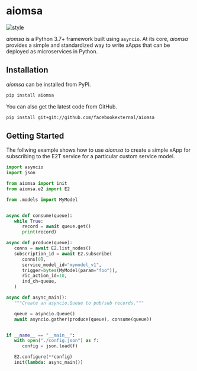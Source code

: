 # aiomsa
[![style](https://img.shields.io/badge/code%20style-black-000000.svg)](https://github.com/psf/black)

*aiomsa* is a Python 3.7+ framework built using `asyncio`. At its core, *aiomsa*
provides a simple and standardized way to write xApps that can be deployed as
microservices in Python.

## Installation
*aiomsa* can be installed from PyPI.
```bash
pip install aiomsa
```

You can also get the latest code from GitHub.
```bash
pip install git+git://github.com/facebookexternal/aiomsa
```

## Getting Started
The follwing example shows how to use *aiomsa* to create a simple xApp for subscribing
to the E2T service for a particular custom service model.

```python
import asyncio
import json

from aiomsa import init
from aiomsa.e2 import E2

from .models import MyModel


async def consume(queue):
   while True:
      record = await queue.get()
      print(record)

async def produce(queue):
   conns = await E2.list_nodes()
   subscription_id = await E2.subscribe(
      conns[0],
      service_model_id="mymodel_v1",
      trigger=bytes(MyModel(param="foo")),
      ric_action_id=10,
      ind_ch=queue,
   )

async def async_main():
   """Create an asyncio.Queue to pub/sub records."""

   queue = asyncio.Queue()
   await asyncio.gather(produce(queue), consume(queue))


if __name__ == "__main__":
   with open("./config.json") as f:
      config = json.load(f)

   E2.configure(**config)
   init(lambda: async_main())
```
